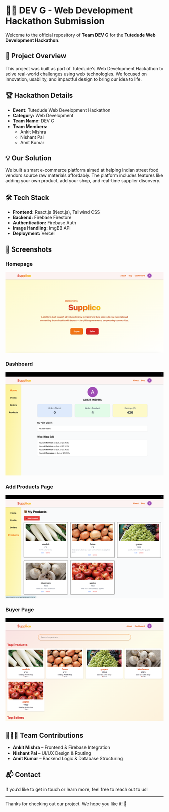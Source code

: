 # 🧑‍💻 DEV G - Web Development Hackathon Submission

Welcome to the official repository of **Team DEV G** for the **Tutedude Web Development Hackathon**.

## 🚀 Project Overview

This project was built as part of Tutedude's Web Development Hackathon to solve real-world challenges using web technologies. We focused on innovation, usability, and impactful design to bring our idea to life.

## 🏆 Hackathon Details

- **Event:** Tutedude Web Development Hackathon  
- **Category:** Web Development  
- **Team Name:** DEV G  
- **Team Members:**
  - Ankit Mishra  
  - Nishant Pal  
  - Amit Kumar  

## 💡 Our Solution

We built a smart e-commerce platform aimed at helping Indian street food vendors source raw materials affordably. The platform includes features like adding your own product, add your shop, and real-time supplier discovery.

## 🛠️ Tech Stack

- **Frontend:** React.js (Next.js), Tailwind CSS  
- **Backend:** Firebase Firestore  
- **Authentication:** Firebase Auth  
- **Image Handling:** ImgBB API  
- **Deployment:** Vercel

## 📸 Screenshots

### Homepage
![Homepage](./public/Homepage.png)

### Dashboard
![Dashboard](./public/dashboard.png)

### Add Products Page
![Add Product](./public/addproducts.png)

### Buyer Page
![Buyer Page](./public/buyerpage.png)

## 🧑‍🤝‍🧑 Team Contributions

- **Ankit Mishra** – Frontend & Firebase Integration  
- **Nishant Pal** – UI/UX Design & Routing  
- **Amit Kumar** – Backend Logic & Database Structuring  

## 📬 Contact

If you’d like to get in touch or learn more, feel free to reach out to us!

---

Thanks for checking out our project. We hope you like it! 🙌

